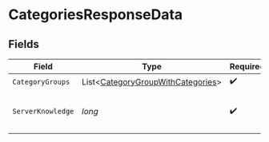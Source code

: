 # CategoriesResponseData


## Fields

| Field                                                                                       | Type                                                                                        | Required                                                                                    | Description                                                                                 |
| ------------------------------------------------------------------------------------------- | ------------------------------------------------------------------------------------------- | ------------------------------------------------------------------------------------------- | ------------------------------------------------------------------------------------------- |
| `CategoryGroups`                                                                            | List<[CategoryGroupWithCategories](../../Models/Components/CategoryGroupWithCategories.md)> | :heavy_check_mark:                                                                          | N/A                                                                                         |
| `ServerKnowledge`                                                                           | *long*                                                                                      | :heavy_check_mark:                                                                          | The knowledge of the server                                                                 |
